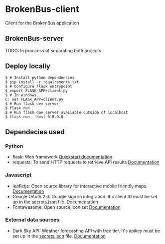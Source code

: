 # BrokenBus-client
Client for the BrokenBus application

## BrokenBus-server
TODO: In proccess of separating both projects

## Deploy locally

```
$ # Install python dependencies
$ pip install -r requirements.txt
$ # Configure Flask entrypoint
$ export FLASK_APP=client.py
$ # In windows
C: set FLASK_APP=client.py
$ # Run flask dev server
$ flask run
$ # Run flask dev server available outside of localhost
$ flask run --host 0.0.0.0
```

## Dependecies used

### Python

* flask: Web framework [Quickstart documentation](https://flask.palletsprojects.com/en/1.1.x/quickstart/)
* requests: To send HTTP requests to retrieve API results [Documentation](https://2.python-requests.org/en/master/)

### Javascript

* leafletjs: Open source library for interactive mobile friendly maps. [Documentation](https://leafletjs.com/reference-1.6.0.html)
* Google OAuth 2.0: Google sign-in integration. It's client ID must be set up in the [secrets.json](secrets.json) file. [Documentation](https://developers.google.com/identity/sign-in/web/sign-in)
* Fontawesome: Open source icon set [Documentation](https://fontawesome.com/how-to-use/on-the-web/referencing-icons/basic-use)

### External data sources

* Dark Sky API: Weather forecasting API with free tier. It's apikey must be set up in the [secrets.json](secrets.json) file. [Documentation](https://darksky.net/dev/docs)